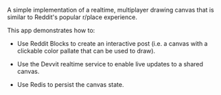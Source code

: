A simple implementation of a realtime, multiplayer drawing canvas that is similar to Reddit's popular r/place experience.

This app demonstrates how to:

- Use Reddit Blocks to create an interactive post (i.e. a canvas with a clickable color pallate that can be used to draw).

- Use the Devvit realtime service to enable live updates to a shared canvas.

- Use Redis to persist the canvas state.
